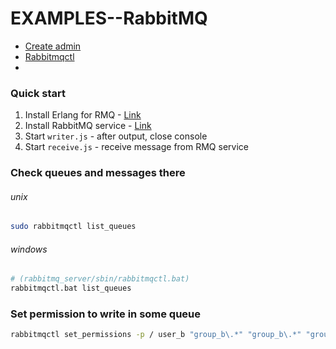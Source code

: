 # EXAMPLES--RabbitMQ

* [Create admin](https://gist.github.com/sdieunidou/1813409ddfd0185c82c7)
* [Rabbitmqctl](https://www.rabbitmq.com/rabbitmqctl.8.html#list_vhosts)
* []()

### Quick start 
1. Install Erlang for RMQ - [Link](https://www.erlang.org/downloads)
2. Install RabbitMQ service - [Link](https://www.rabbitmq.com/install-windows.html#installer)
3. Start `writer.js` - after output, close console
4. Start `receive.js` - receive message from RMQ service

### Check queues and messages there
###### unix
```sh
sudo rabbitmqctl list_queues
```

###### windows 
```sh
# (rabbitmq_server/sbin/rabbitmqctl.bat)
rabbitmqctl.bat list_queues
```

### Set permission to write in some queue
```sh
rabbitmqctl set_permissions -p / user_b "group_b\.*" "group_b\.*" "group_b\.*"
```
